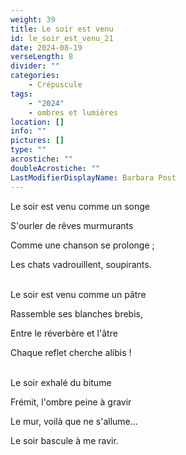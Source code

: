 ```yaml
---
weight: 39
title: Le soir est venu
id: le_soir_est_venu_21
date: 2024-08-19
verseLength: 8
divider: ""
categories:
    - Crépuscule
tags:
    - "2024"
    - ombres et lumières
location: []
info: ""
pictures: []
type: ""
acrostiche: ""
doubleAcrostiche: ""
LastModifierDisplayName: Barbara Post
---
```

Le soir est venu comme un songe

S'ourler de rêves murmurants

Comme une chanson se prolonge ;

Les chats vadrouillent, soupirants.

 \
Le soir est venu comme un pâtre

Rassemble ses blanches brebis,

Entre le réverbère et l'âtre

Chaque reflet cherche alibis !

 \
Le soir exhalé du bitume

Frémit, l'ombre peine à gravir

Le mur, voilà que ne s'allume...

Le soir bascule à me ravir.
